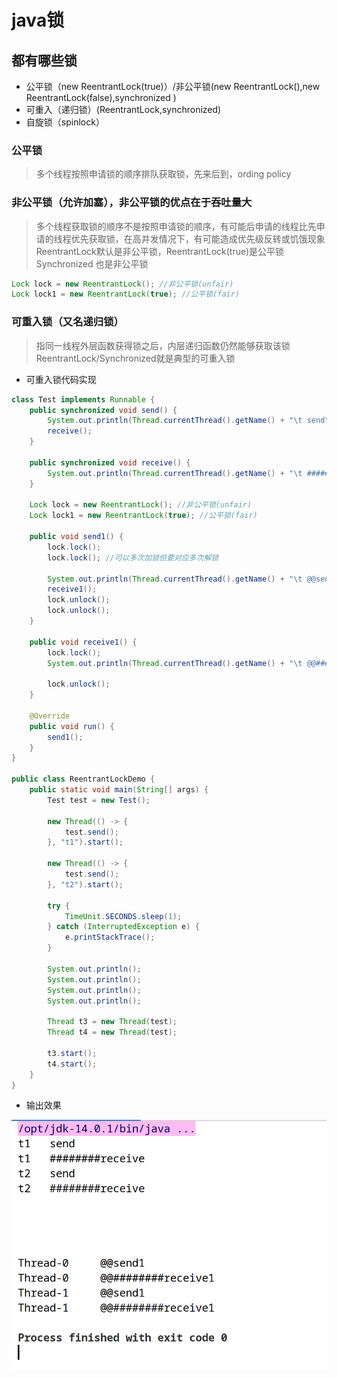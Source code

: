 # java锁

## 都有哪些锁

- 公平锁（new ReentrantLock(true)）/非公平锁(new ReentrantLock(),new ReentrantLock(false),synchronized )
- 可重入（递归锁）(ReentrantLock,synchronized)
- 自旋锁（spinlock）

### 公平锁
> 多个线程按照申请锁的顺序排队获取锁，先来后到，ording policy

### 非公平锁（允许加塞），非公平锁的优点在于吞吐量大
> 多个线程获取锁的顺序不是按照申请锁的顺序，有可能后申请的线程比先申请的线程优先获取锁，在高并发情况下，有可能造成优先级反转或饥饿现象
> ReentrantLock默认是非公平锁，ReentrantLock(true)是公平锁
> Synchronized 也是非公平锁

```java
Lock lock = new ReentrantLock(); //非公平锁(unfair)
Lock lock1 = new ReentrantLock(true); //公平锁(fair)
```

### 可重入锁（又名递归锁）
> 指同一线程外层函数获得锁之后，内层递归函数仍然能够获取该锁
> ReentrantLock/Synchronized就是典型的可重入锁

- 可重入锁代码实现

```java
class Test implements Runnable {
    public synchronized void send() {
        System.out.println(Thread.currentThread().getName() + "\t send");
        receive();
    }

    public synchronized void receive() {
        System.out.println(Thread.currentThread().getName() + "\t ########receive");
    }

    Lock lock = new ReentrantLock(); //非公平锁(unfair)
    Lock lock1 = new ReentrantLock(true); //公平锁(fair)

    public void send1() {
        lock.lock();
        lock.lock(); //可以多次加锁但要对应多次解锁

        System.out.println(Thread.currentThread().getName() + "\t @@send1");
        receive1();
        lock.unlock();
        lock.unlock();
    }

    public void receive1() {
        lock.lock();
        System.out.println(Thread.currentThread().getName() + "\t @@########receive1");

        lock.unlock();
    }

    @Override
    public void run() {
        send1();
    }
}

public class ReentrantLockDemo {
    public static void main(String[] args) {
        Test test = new Test();

        new Thread(() -> {
            test.send();
        }, "t1").start();

        new Thread(() -> {
            test.send();
        }, "t2").start();

        try {
            TimeUnit.SECONDS.sleep(1);
        } catch (InterruptedException e) {
            e.printStackTrace();
        }

        System.out.println();
        System.out.println();
        System.out.println();
        System.out.println();

        Thread t3 = new Thread(test);
        Thread t4 = new Thread(test);

        t3.start();
        t4.start();
    }
}
```

- 输出效果

![可重入锁](res/JAVA锁.md2020-09-17-11-20-32.png)


